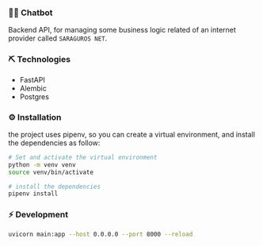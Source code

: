 ### 🤖💬 Chatbot
Backend API, for managing some business logic related of an internet provider called `SARAGUROS NET`. 

### ⛏️ Technologies
- FastAPI
- Alembic
- Postgres

### ⚙️ Installation
the project uses pipenv, so you can create a virtual environment, and install the dependencies as follow:

```bash
# Set and activate the virtual environment
python -m venv venv
source venv/bin/activate

# install the dependencies
pipenv install
```

### ⚡️ Development
```bash
uvicorn main:app --host 0.0.0.0 --port 8000 --reload
```